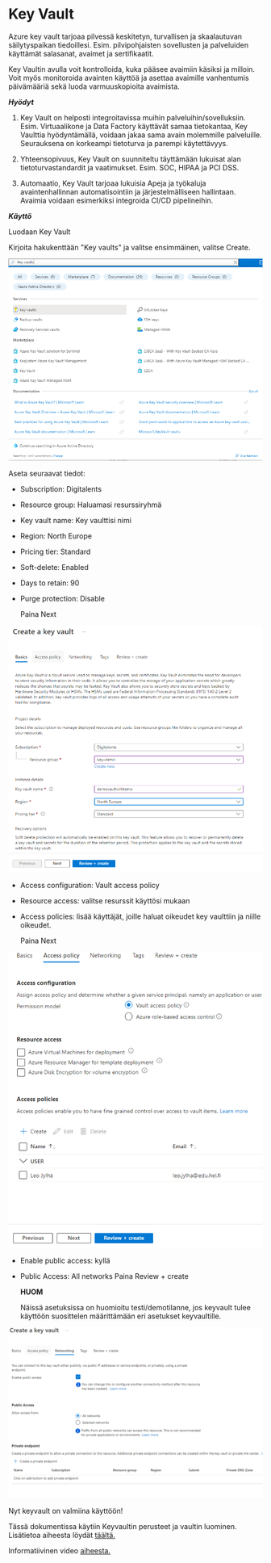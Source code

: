 # Key Vault

Azure key vault tarjoaa pilvessä keskitetyn, turvallisen ja skaalautuvan säilytyspaikan tiedoillesi. Esim. pilvipohjaisten sovellusten ja palveluiden käyttämät salasanat, avaimet ja sertifikaatit.

Key Vaultin avulla voit kontrolloida, kuka pääsee avaimiin käsiksi ja milloin. Voit myös monitoroida avainten käyttöä ja asettaa avaimille vanhentumis päivämääriä sekä luoda varmuuskopioita avaimista.

***Hyödyt***

1. Key Vault on helposti integroitavissa muihin palveluihin/sovelluksiin. Esim. Virtuaalikone ja Data Factory käyttävät samaa tietokantaa, Key Vaulttia hyödyntämällä, voidaan jakaa sama avain molemmille palveluille. Seurauksena on korkeampi tietoturva ja parempi käytettävyys.

2. Yhteensopivuus, Key Vault on suunniteltu täyttämään lukuisat alan tietoturvastandardit ja vaatimukset. Esim. SOC, HIPAA ja PCI DSS.

3. Automaatio, Key Vault tarjoaa lukuisia Apeja ja työkaluja avaintenhallinnan automatisointiin ja järjestelmälliseen hallintaan. Avaimia voidaan esimerkiksi integroida CI/CD pipelineihin.

***Käyttö***

Luodaan Key Vault


Kirjoita hakukenttään "Key vaults" ja valitse ensimmäinen, valitse Create.

![key](../kuvat/key.png)

Aseta seuraavat tiedot:

* Subscription: Digitalents
* Resource group: Haluamasi resurssiryhmä
* Key vault name: Key vaulttisi nimi
* Region: North Europe
* Pricing tier: Standard
* Soft-delete: Enabled
* Days to retain: 90
* Purge protection: Disable

    Paina Next

![key2](../kuvat/key2.png)

* Access configuration: Vault access policy
* Resource access: valitse resurssit käyttösi mukaan
* Access policies: lisää käyttäjät, joille haluat oikeudet key vaulttiin ja niille oikeudet.

    Paina Next

![key3](../kuvat/key3.png)


* Enable public access: kyllä
* Public Access: All networks
    Paina Review + create

    **HUOM**

    Näissä asetuksissa on huomioitu testi/demotilanne, jos keyvault tulee käyttöön suosittelen määrittämään eri asetukset keyvaultille.

![key4](../kuvat/key4.png)


Nyt keyvault on valmiina käyttöön!

Tässä dokumentissa käytiin Keyvaultin perusteet ja vaultin luominen. Lisätietoa aiheesta löydät [täältä.](https://learn.microsoft.com/en-us/azure/key-vault/)

Informatiivinen video [aiheesta.](https://www.youtube.com/watch?v=AA3yYg9Zq9w)
